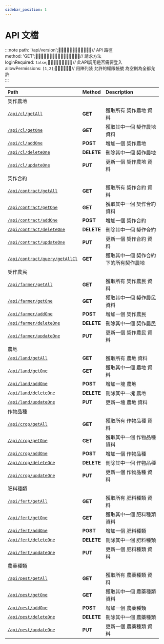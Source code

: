 ```yaml
---
sidebar_position: 1
---
```



# API 文檔

:::note
path: '/api/version';᲼᲼᲼᲼᲼᲼᲼᲼᲼᲼᲼᲼// API 路徑  
method: 'GET';᲼᲼᲼᲼᲼᲼᲼᲼᲼᲼᲼᲼᲼᲼᲼᲼// 請求方法  
loginRequired: `false`;᲼᲼᲼᲼᲼᲼᲼᲼᲼// 此API調用是否需要登入  
allowPermissions: `[1,2]`;᲼᲼᲼᲼᲼᲼// 用陣列裝 允許的權限帳號 為空則為全都允許  
:::


| Path | Method | Description |
| :------ | :------ | :------ |
| 契作農地 |  |  |
| [`/api/cl/getAll`](./cl/getAll.md) | **GET** | 獲取所有 契作農地 資料  
| [`/api/cl/getOne`](./cl/getOne.md) | **GET** | 獲取其中一個 契作農地 資料  
| [`/api/cl/addOne`](./cl/addOne.md) | **POST** | 增加一個 契作農地  
| [`/api/cl/deleteOne`](./cl/deleteOne.md) | **DELETE** | 刪除其中一個 契作農地  
| [`/api/cl/updateOne`](./cl/updateOne.md) | **PUT** | 更新一個 契作農地 資料  
| 契作合約 |  |  |
| [`/api/contract/getAll`](./contract/getAll.md) | **GET** | 獲取所有 契作合約 資料  
| [`/api/contract/getOne`](./contract/getOne.md) | **GET** | 獲取其中一個 契作合約 資料  
| [`/api/contract/addOne`](./contract/addOne.md) | **POST** | 增加一個 契作合約  
| [`/api/contract/deleteOne`](./contract/deleteOne.md) | **DELETE** | 刪除其中一個 契作合約  
| [`/api/contract/updateOne`](./contract/updateOne.md) | **PUT** | 更新一個 契作合約 資料  
| [`/api/contract/query/getAllCl`](./contract/query/getAllCl.md) | **GET** | 獲取其中一個 契作合約 下的所有契作農地  
| 契作農民 |  |  |
| [`/api/farmer/getAll`](./farmer/getAll.md) | **GET** | 獲取所有 契作農民 資料  
| [`/api/farmer/getOne`](./farmer/getOne.md) | **GET** | 獲取其中一個 契作農民 資料  
| [`/api/farmer/addOne`](./farmer/addOne.md) | **POST** | 增加一個 契作農民  
| [`/api/farmer/deleteOne`](./farmer/deleteOne.md) | **DELETE** | 刪除其中一個 契作農民  
| [`/api/farmer/updateOne`](./farmer/updateOne.md) | **PUT** | 更新一個 契作農民 資料  
| 農地 |  |  |
| [`/api/land/getAll`](./land/getAll.md) | **GET** | 獲取所有 農地 資料  
| [`/api/land/getOne`](./land/getOne.md) | **GET** | 獲取其中一個 農地 資料  
| [`/api/land/addOne`](./land/addOne.md) | **POST** | 增加一塊 農地  
| [`/api/land/deleteOne`](./land/deleteOne.md) | **DELETE** | 刪除其中一塊 農地  
| [`/api/land/updateOne`](./land/updateOne.md) | **PUT** | 更新一塊 農地 資料  
| 作物品種 |  |  |
| [`/api/crop/getAll`](./crop/getAll.md) | **GET** | 獲取所有 作物品種 資料  
| [`/api/crop/getOne`](./crop/getOne.md) | **GET** | 獲取其中一個 作物品種 資料  
| [`/api/crop/addOne`](./crop/addOne.md) | **POST** | 增加一個 作物品種  
| [`/api/crop/deleteOne`](./crop/deleteOne.md) | **DELETE** | 刪除其中一個 作物品種  
| [`/api/crop/updateOne`](./crop/updateOne.md) | **PUT** | 更新一個 作物品種 資料  
| 肥料種類 |  |  |
| [`/api/fert/getAll`](./fert/getAll.md) | **GET** | 獲取所有 肥料種類 資料  
| [`/api/fert/getOne`](./fert/getOne.md) | **GET** | 獲取其中一個 肥料種類 資料  
| [`/api/fert/addOne`](./fert/addOne.md) | **POST** | 增加一個 肥料種類  
| [`/api/fert/deleteOne`](./fert/deleteOne.md) | **DELETE** | 刪除其中一個 肥料種類  
| [`/api/fert/updateOne`](./crop/updateOne.md) | **PUT** | 更新一個 肥料種類 資料  
| 農藥種類 |  |  |
| [`/api/pest/getAll`](./pest/getAll.md) | **GET** | 獲取所有 農藥種類 資料  
| [`/api/pest/getOne`](./pest/getOne.md) | **GET** | 獲取其中一個 農藥種類 資料  
| [`/api/pest/addOne`](./pest/addOne.md) | **POST** | 增加一個 農藥種類  
| [`/api/pest/deleteOne`](./pest/deleteOne.md) | **DELETE** | 刪除其中一個 農藥種類  
| [`/api/pest/updateOne`](./crop/updateOne.md) | **PUT** | 更新一個 農藥種類 資料  

